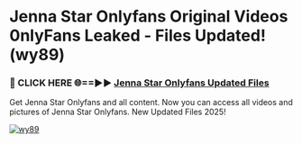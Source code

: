 # Jenna Star Onlyfans Original Videos 0nlyFans Leaked - Files Updated! (wy89)

<h3>🔴 CLICK HERE 🌐==►► <a href="https://tinyurl.com/2wckxsce" rel="nofollow">Jenna Star Onlyfans Updated Files</a></h3>

Get Jenna Star Onlyfans and all content. Now you can access all videos and pictures of Jenna Star Onlyfans. New Updated Files 2025!

[![wy89](https://i.imgur.com/AFduVYN.gif)](https://tinyurl.com/2wckxsce)
